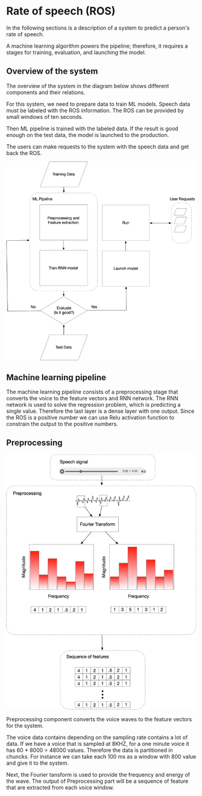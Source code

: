 # Rate of speech (ROS)

In the following sections is a description of a system to predict a person's rate of speech.

A machine learning algorithm powers the pipeline; therefore, it requires a
stages for training, evaluation, and launching the model.

## Overview of the system

The overview of the system in the diagram below shows different components and their
relations.

For this system, we need to prepare data to train ML models.
Speech data must be labeled with the ROS information.
The ROS can be provided by small windows of ten seconds.


Then ML pipeline is trained with the labeled data. If the result is good
enough on the test data, the model is launched to the production. 

The users can make requests to the system with the speech data and get back the
ROS.


![diagram](figs/ros_image.png)

## Machine learning pipeline

The machine learning pipeline consists of a preprocessing stage that converts
the voice to the feature vectors and RNN network.
The RNN network is used to solve the regression problem, which is predicting a
single value. 
Therefore the last layer is a dense layer with one output. 
Since the ROS is a positive number we can use Relu activation function to
constrain the output to the positive numbers.



## Preprocessing

![Preprocessing](figs/ros_preprocessing.png)

Preprocessing component converts the voice waves to the feature vectors for the
system.

The voice data contains depending on the sampling rate contains a lot of data. 
If we have a voice that is sampled at 8KHZ, for a one minute voice it has 60 * 8000 = 48000 values.
Therefore the data is partitioned in chuncks. 
For instance we can take each 100 ms as a window with 800 value and give it to the system.


Next, the Fourier tansform is used to provide the frequency and energy of the wave.
The output of Preprocessing part will be a sequence of feature that are
extracted from each voice window. 



